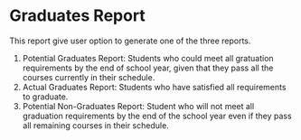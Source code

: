 # Graduates Report
This report give user option to generate one of the three reports.
1) Potential Graduates Report:  Students who could meet all gratuation requirements by the end of school year, given that they pass all the courses currently in their schedule.
2) Actual Graduates Report:  Students who have satisfied all requirements to graduate.
3) Potential Non-Graduates Report: Student who will not meet all graduation requirements by the end of the school year even if they pass all remaining courses in their schedule.
